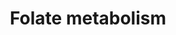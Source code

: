 ---
annotations:
- id: PW:0000140
  parent: regulatory pathway
  type: Pathway Ontology
  value: folate metabolic pathway
authors:
- Egoyenechea
- MartijnVanIersel
- MaintBot
- Thomas
- Khanspers
- Jilldunham
- Damariz
- Jildau
- AlexanderPico
- Andra
- Egonw
- Mkutmon
- DeSl
- Fehrhart
- Youssefwalid
- Eweitz
- Marvin M2
description: The folic acid-centred micronutrient biological network. The most relevant
  biochemical processes related to folic acid in the context of metabolism, oxidation
  and inflammation are represented. Also, the compartmental separation (intracellular
  vs. plasma) is presented, identifying the folic acid centred plasma metabolome.  Proteins
  on this pathway have targeted assays available via the [https://assays.cancer.gov/available_assays?wp_id=WP176
  CPTAC Assay Portal]
last-edited: 2022-02-26
organisms:
- Homo sapiens
redirect_from:
- /index.php/Pathway:WP176
- /instance/WP176
revision: null
schema-jsonld:
- '@context': https://schema.org/
  '@id': https://wikipathways.github.io/pathways/WP176.html
  '@type': Dataset
  creator:
    '@type': Organization
    name: WikiPathways
  description: The folic acid-centred micronutrient biological network. The most relevant
    biochemical processes related to folic acid in the context of metabolism, oxidation
    and inflammation are represented. Also, the compartmental separation (intracellular
    vs. plasma) is presented, identifying the folic acid centred plasma metabolome.  Proteins
    on this pathway have targeted assays available via the [https://assays.cancer.gov/available_assays?wp_id=WP176
    CPTAC Assay Portal]
  keywords:
  - ' S-Adenosylhomocysteine'
  - ' S-Adenosylmethionine'
  - (11R)-hydroxymethylene-THF
  - (11S)-hydroxymethylene-THF
  - 10-Formyl-THF
  - 5,10-Methenyl-THF
  - 5,10-Methylene-THF
  - 5-Formyl-THF
  - 5-methyl-THF
  - 8-Isoprostaglandin F2a
  - 8-OHdG
  - ABCA1
  - ACT
  - ADP
  - AHCY
  - ALB
  - APOA1
  - APOA1-NO2Tyr
  - APOB
  - ATP
  - CBS
  - CRP
  - CSF1
  - CTH
  - Catalase
  - Chlorine
  - Cholesterol
  - Cob(I)alamin
  - Cob(II)alamin
  - Cystathionine
  - Cysteine
  - D-dimer
  - DHFR
  - Dihydrofolate
  - F2-Isoprostane
  - FAD
  - FGA
  - FGAR
  - FGB
  - FGG
  - FLAD1
  - FMN
  - FOLR1
  - FOLR2
  - FOLR3
  - FOLR4
  - Factor VII
  - Fibrin
  - Fibrinogen
  - Folate
  - Folic acid
  - Fructosamine
  - GAR
  - GART
  - GPX 1
  - GPX 2
  - GPX 3
  - GPX 4
  - GPX 6
  - Glucose
  - Glycine
  - H2O
  - H2O2
  - HBA1
  - HBB
  - HDL
  - HDL-C
  - HDL/APOA1
  - HDL/SAA
  - HNO2
  - HOCl
  - HbA1c
  - Heme
  - Homocysteine
  - IFNg
  - IL10
  - IL1B
  - IL2
  - IL4
  - IL6
  - INS
  - INSR
  - Iron
  - L-Arginine
  - LDL
  - LDLR
  - MAT
  - MCP1
  - MPO
  - MSR*
  - MTHFD1*
  - MTHFD2
  - MTHFR*
  - MTHFS
  - MTR*
  - Magnesium
  - Manganese
  - Methionine
  - NADP+
  - NADPH
  - NFKB1
  - NFKB2
  - 'NO'
  - NO2
  - NOS
  - Nitrotyrosine
  - O2
  - O3
  - ONOO/ONOOH
  - PAI-1
  - PGE1
  - PGE2
  - PGF2a
  - PLG
  - Pyridoxal 5'-phosphate
  - RELA
  - RFK
  - RNS
  - Riboflavin
  - S-nitrosohomocysteine
  - SAA1
  - SAA2
  - SAA3
  - SAA4
  - SHMT
  - SLC19A1
  - SLC46A1
  - SOD1
  - SOD2
  - SOD3
  - SRB1
  - Serine
  - TAG
  - THF
  - TNFa
  - Tetrahydrobiopterin
  - Thrombin
  - Thromboxane A2
  - Thromboxane B2
  - VLDL
  - VLDL-TAG
  - VLDL/APOB
  - Zinc
  - oxLDL
  - p53
  - sICAM-1
  - tPA
  license: CC0
  name: Folate metabolism
seo: CreativeWork
title: Folate metabolism
wpid: WP176
---